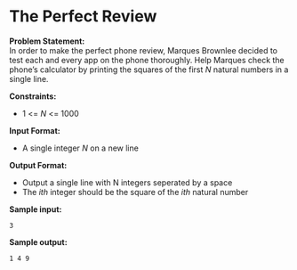 # The Perfect Review

**Problem Statement:** <br>
In order to make the perfect phone review, Marques Brownlee decided to test each and every app on the phone thoroughly. Help Marques check the phone’s calculator by printing the squares of the first _N_ natural numbers in a single line.

**Constraints:** <br>
 - 1 <= _N_ <= 1000

**Input Format:** <br>
 - A single integer _N_ on a new line

**Output Format:** <br>
 - Output a single line with N integers seperated by a space
 - The _ith_ integer should be the square of the _ith_ natural number

**Sample input:** <br>
```
3
```

**Sample output:** <br>
```
1 4 9
```